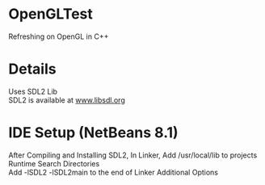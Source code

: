 # OpenGLTest
Refreshing on OpenGL in C++

# Details
Uses SDL2 Lib</br>
SDL2 is available at www.libsdl.org<br/>

# IDE Setup (NetBeans 8.1)
After Compiling and Installing SDL2, In Linker, Add /usr/local/lib to projects Runtime Search Directories<br/>
Add -lSDL2 -lSDL2main to the end of Linker Additional Options</br>


